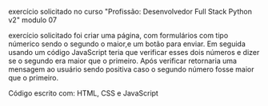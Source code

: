 exercício solicitado no curso "Profissão: Desenvolvedor Full Stack Python v2" modulo 07

exercício solicitado foi criar uma página, com formulários com tipo númerico sendo o segundo o maior,e um botão para enviar.
Em seguida usando um código JavaScript teria que verificar esses dois números e dizer se o segundo era maior que o primeiro.
Após verificar retornaria uma mensagem ao usuário sendo positiva caso o segundo número fosse maior que o primeiro.

Código escrito com: HTML, CSS e JavaScript 
